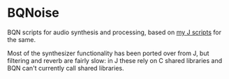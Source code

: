 # BQNoise

BQN scripts for audio synthesis and processing, based on [my J scripts](https://github.com/mlochbaum/JSound) for the same.

Most of the synthesizer functionality has been ported over from J, but filtering and reverb are fairly slow: in J these rely on C shared libraries and BQN can't currently call shared libraries.
